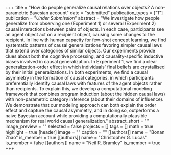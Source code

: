 +++
title = "How do people generalize causal relations over objects? A non-parametric Bayesian account"
date = "submitted"
publication_types = ["1"]
publication = "_Under Submission_"
abstract = "We investigate how people generalize from observing one (Experiment 1) or several (Experiment 2) causal interactions between pairs of objects. In each case, participants see an agent object act on a recipient object, causing some changes to the recipient. In line with human capacity for few-shot concept learning, we find systematic patterns of causal generalizations favoring simpler causal laws that extend over categories of similar objects. Our experiments provide clues about both the cognitive processing, and causality-specific inductive biases involved in causal generalization. In Experiment 1, we find a clear generalization-order effect in which individuals' final beliefs are crystallised by their initial generalizations. In both experiments, we find a causal asymmetry in the formation of causal categories, in which participants preferentially identify causal laws with features of the agent objects rather than recipients. To explain this, we develop a computational modeling framework that combines program induction (about the hidden causal laws) with non-parametric category inference (about their domains of influence). We demonstrate that our modeling approach can both explain the order effect and capture the causal asymmetry, and in doing so, outperforms a naive Bayesian account while providing a computationally plausible mechanism for real world causal generalization."
abstract_short = ""
image_preview = ""
selected = false
projects = []
tags = []
math = true
highlight = true
[header]
image = ""
caption = ""
[[authors]]
	name = "Bonan Zhao"
	is_member = true
[[authors]]
	name = "Christopher G. Lucas"
	is_member = false
[[authors]]
	name = "Neil R. Bramley"
	is_member = true
+++

